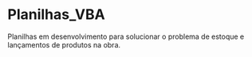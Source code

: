 # Planilhas_VBA
Planilhas em desenvolvimento para solucionar o problema de estoque e lançamentos de produtos na obra.
